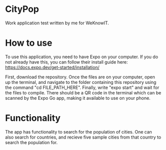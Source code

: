 # CityPop
Work application test written by me for WeKnowIT.

# How to use
To use this application, you need to have Expo on your computer. If you do not already have this, you can follow their install guide here: https://docs.expo.dev/get-started/installation/

First, download the repository. Once the files are on your computer, open up the terminal, and navigate to the folder containing this repository using the command "cd FILE_PATH_HERE". Finally, write "expo start" and wait for the files to compile. There should be a QR code in the terminal which can be scanned by the Expo Go app, making it available to use on your phone.

# Functionality
The app has functionality to search for the population of cities. One can also search for countries, and recieve five sample cities from that country to search the population for.
